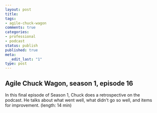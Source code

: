 ```yaml
---
layout: post
title: 
tags:
- agile-chuck-wagon
comments: true
categories:
- professional
- podcast
status: publish
published: true
meta:
  _edit_last: "1"
type: post
---
```


## Agile Chuck Wagon, season 1, episode 16

In this final episode of Season 1, Chuck does a retrospective on the podcast. He talks about what went well, what didn't go so well, and items for improvement. (length: 14 min)
